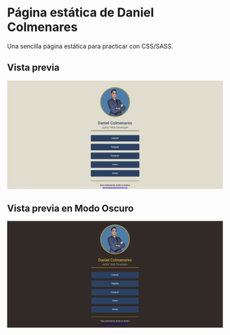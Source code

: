 # Página estática de Daniel Colmenares

Una sencilla página estática para practicar con CSS/SASS.

## Vista previa

![Vista previa](./assets/screenshot-ML.png)

## Vista previa en Modo Oscuro

![Vista previa](./assets/screenshot-MO.png)
